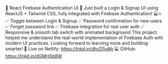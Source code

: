 🔐 React Firebase Authentication UI 🚀
Just built a Login & Signup UI using ReactJS + Tailwind CSS, fully integrated with Firebase Authentication! 💻🔥
✅ Toggle between Login & Signup
 ✅ Password confirmation for new users
 ✅ Forget password link
 ✅ Firebase integration for real user auth
 ✅ Responsive & smooth tab switch with animated background
This project helped me understand the real-world implementation of Firebase Auth with modern UI practices.
 Looking forward to learning more and building smarter!
🔗 Live on Netlify: https://lnkd.in/dhcD5yAh
 💻 GitHub: https://lnkd.in/dGMHSb8W
